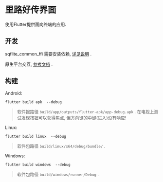 # 里路好传界面

使用Flutter提供面向终端的应用.

## 开发

sqflite_common_ffi 需要安装依赖, [详见说明](https://pub.flutter-io.cn/packages/sqflite_common_ffi) .

原生平台交互, [参考文档](https://flutter.cn/docs/development/platform-integration/platform-channels?tab=android-channel-java-tab)
.

## 构建

Android:

```
flutter build apk  --debug
```

> 软件报路径 `build/app/outputs/flutter-apk/app-debug.apk` . 在电视上测试发现按钮可以获得焦点, 但方向键的中键(进入)没有响应!

Linux:

```
flutter build linux  --debug
```

> 软件包路径 `build/linux/x64/debug/bundle/` .

Windows:

```
flutter build windows  --debug
```

> 软件包路径 `build/windows/runner/Debug` .

